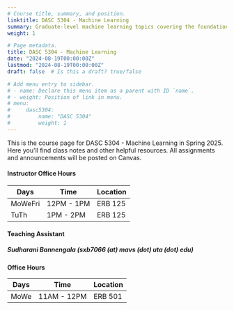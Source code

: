 ```yaml
---
# Course title, summary, and position.
linktitle: DASC 5304 - Machine Learning
summary: Graduate-level machine learning topics covering the foundations up to modern publications.
weight: 1

# Page metadata.
title: DASC 5304 - Machine Learning
date: "2024-08-19T00:00:00Z"
lastmod: "2024-08-19T00:00:00Z"
draft: false  # Is this a draft? true/false

# Add menu entry to sidebar.
# - name: Declare this menu item as a parent with ID `name`.
# - weight: Position of link in menu.
# menu:
#     dasc5304:
#         name: "DASC 5304"
#         weight: 1
---
```


This is the course page for DASC 5304 - Machine Learning in Spring 2025. Here you'll find class notes and other helpful resources. All assignments and announcements will be posted on Canvas.

#### Instructor Office Hours

| Days    | Time       | Location |
| ------- | ---------- | -------- |
| MoWeFri | 12PM - 1PM | ERB 125  |
| TuTh    | 1PM - 2PM  | ERB 125  |

#### Teaching Assistant

##### Sudharani Bannengala (sxb7066 (at) mavs (dot) uta (dot) edu)

**Office Hours**

| Days | Time        | Location |
| ---- | ----------- | -------- |
| MoWe | 11AM - 12PM | ERB 501  |